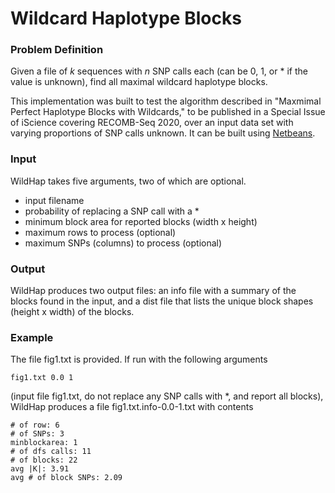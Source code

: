 # Wildcard Haplotype Blocks

### Problem Definition

Given a file of _k_ sequences with _n_ SNP calls each
(can be 0, 1, or * if the value is unknown), find all
maximal wildcard haplotype blocks.

This implementation was built to test the algorithm described in "Maxmimal
Perfect Haplotype Blocks with Wildcards," to be published in a Special Issue of
iScience covering RECOMB-Seq 2020, over an input data set with varying
proportions of SNP calls unknown. It can be built using
[Netbeans](https://netbeans.org/).

### Input

WildHap takes five arguments, two of which are optional.
* input filename
* probability of replacing a SNP call with a *
* minimum block area for reported blocks (width x height)
* maximum rows to process (optional)
* maximum SNPs (columns) to process (optional)

### Output

WildHap produces two output files: an info file with a summary of the blocks
found in the input, and a dist file that lists the unique block shapes (height
x width) of the blocks.

### Example

The file fig1.txt is provided. If run with the following arguments

```
fig1.txt 0.0 1
```

(input file fig1.txt, do not replace any SNP calls with *,
and report all blocks), WildHap produces a file fig1.txt.info-0.0-1.txt
with contents

```
# of row: 6
# of SNPs: 3
minblockarea: 1
# of dfs calls: 11
# of blocks: 22
avg |K|: 3.91
avg # of block SNPs: 2.09
```
